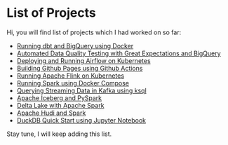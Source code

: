 # List of Projects

Hi, you will find list of projects which I had worked on so far:

- [Running dbt and BigQuery using Docker](dbt-bq.md)
- [Automated Data Quality Testing with Great Expectations and BigQuery](great-expectations-bq.md)
- [Deploying and Running Airflow on Kubernetes](airflow-k8s.md)
- [Building Github Pages using Github Actions](gh-pages-gh-actions.md)
- [Running Apache Flink on Kubernetes](flink-k8s.md)
- [Running Spark using Docker Compose](spark-docker.md)
- [Querying Streaming Data in Kafka using ksql](kafka-ksql.md)
- [Apache Iceberg and PySpark](spark-iceberg.md)
- [Delta Lake with Apache Spark](delta-spark.md)
- [Apache Hudi and Spark](spark-hudi.md)
- [DuckDB Quick Start using Jupyter Notebook](duckdb-quickstart.md)

Stay tune, I will keep adding this list.
